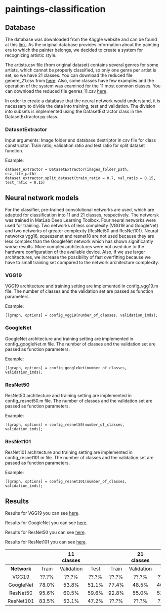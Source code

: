 # paintings-classification

## Database
The database was downloaded from the Kaggle website and can be found at this [link](https://www.kaggle.com/ikarus777/best-artworks-of-all-time). As the original database provides information about the painting era to which the painter belongs, we decided to create a system for recognizing artistic style.  

The artists.csv file (from original dataset) contains several genres for some artists, which cannot be properly classified, so only one genre per artist is set, so we have 21 classes. You can download the reduced file genere_21.csv from [here](https://drive.google.com/file/d/14OW_zfs2XDyGPyiTTCNbT_BKv18obw_v/view?usp=sharing
). Also, some classes have few examples and the operation of the system was examined for the 11 most common classes. You can download the reduced file genres_11.csv [here](https://drive.google.com/file/d/142w6ZCeTfe_k9Q-7pfv8q5_cFNuCsqxa/view?usp=sharing).

In order to create a database that the neural network would understand, it is necessary to divide the data into training, test and validation. The division into subsets is implemented using the DatasetExtractor class in the DatasetExtractor.py class.

### DatasetExtractor
Input arguments:
Image folder and database destriptor in csv file for class constructor. Train ratio, validation ratio and test ratio for split dataset function.

Example:
```
dataset_extractor = DatasetExtractor(images_folder_path, csv_file_path)
dataset_extractor.split_dataset(train_ratio = 0.7, val_ratio = 0.15, test_ratio = 0.15)
```

## Neural network models
For the classifier, pre-trained convolutional networks are used, which are adapted for classification into 11 and 21 classes, respectively. The networsk was trained in MatLab Deep Learning Toolbox. Four neural networks were used for training. Two networks of less complexity (VGG19 and GoogleNet) and two networks of greater complexity (ResNet50 and ResNet101). Neural networks vgg16, squeezenet and resnet18 are not used because they are less complex than the GoogleNet network which has shown significantly worse results. More complex architectures were not used due to the hardware configuration of the available device. Also, if we use larger architectures, we increase the possibility of fast overfitting because we have to small training set compared to the network architecture complexity.

### VGG19
VGG19 architecture and training setting are implemented in config_vgg19.m file. The number of classes and the validation set are passed as function parameters. 

Example:
```
[lgraph, options] = config_vgg19(number_of_classes, validation_imds);
```

### GoogleNet
GoogleNet architecture and training setting are implemented in config_googleNet.m file. The number of classes and the validation set are passed as function parameters. 

Example:
```
[lgraph, options] = config_googleNet(number_of_classes, validation_imds);
```

### ResNet50
ResNet50 architecture and training setting are implemented in config_resnet50.m file. The number of classes and the validation set are passed as function parameters.  

Example:
```
[lgraph, options] = config_resnet50(number_of_classes, validation_imds);
```

### ResNet101
ResNet101 architecture and training setting are implemented in config_resnet101.m file. The number of classes and the validation set are passed as function parameters.  

Example:
```
[lgraph, options] = config_resnet101(number_of_classes, validation_imds);
```

## Results
Results for VGG19 you can see [here](https://drive.google.com/drive/folders/1xoEF8EdkVa63u05bvvNCUphz_nPY_s7S?usp=sharing).

Results for GoogleNet you can see [here](https://drive.google.com/drive/folders/1DnWrwS7fTQPFDJ3YzBPYe82oTdysp-Y1?usp=sharing).

Results for ResNet50 you can see [here](https://drive.google.com/drive/folders/1MA3GT-hBS6X_8dl0Wb39DeMGDJF3qyvx?usp=sharing).

Results for ResNet101 you can see [here](https://drive.google.com/drive/folders/1-HS6x6vj2O_3BqYOQz-ZQNCnMjtqRGSx?usp=sharing).

|                    |            | 11 classes |      |            | 21 classes |      |
|:------------------:|:----------:|:----------:|:----:|:----------:|:----------:|:----:|
|**Network**         | Train      | Validation | Test | Train      | Validation | Test |
| VGG19              | ??.?%      | ??.?%      | ??.?%| ??.?%      | ??.?%      | ??.?%|
| GoogleNet          | 78.0%      | 53.8%      | 51.1%| 77.4%      | 48.5%      | 46.9%|
| ResNet50           | 95.6%      | 60.5%      | 59.6%| 92.8%      | 55.0%      | 52.2%|
| ResNet101          | 83.5%      | 53.1%      | 47.2%| ??.?%      | ??.?%      | ??.?%|